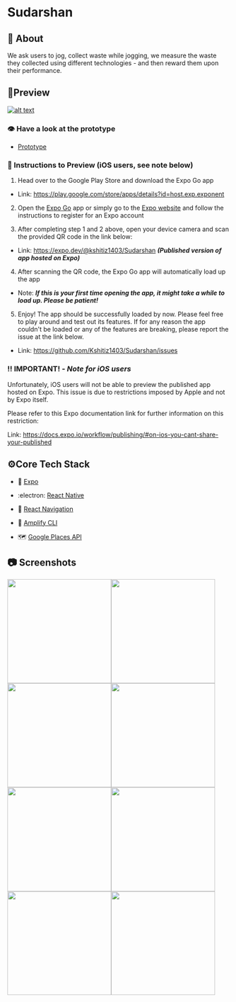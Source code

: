 
# Sudarshan

  

## 📲 About

  
We ask users to jog, collect waste while jogging, we measure the waste
they collected using different technologies - and then reward them upon
their performance.
  

## 👀Preview

  

[![alt text](https://camo.githubusercontent.com/5fa5c16e14a9a4df1b87a973c08de220036673c2d32e7cc3399a34e4d9cff534/68747470733a2f2f696d672e736869656c64732e696f2f62616467652f52756e73253230776974682532304578706f253230476f2d3436333045422e7376673f7374796c653d666c61742d737175617265266c6f676f3d4558504f266c6162656c436f6c6f723d663366336633266c6f676f436f6c6f723d303030)](https://expo.dev/@kshitiz1403/Sudarshan)

### 👁 Have a look at the prototype

- [Prototype](https://www.figma.com/proto/UOAw2XDwgWGIJO2GCCKf8a/Sudarshan?page-id=0%3A1&node-id=1%3A593&viewport=230%2C175%2C0.13314738869667053&scaling=scale-down&starting-point-node-id=1%3A593)



### 🔢 Instructions to Preview (iOS users, see note below)

  

1. Head over to the Google Play Store and download the Expo Go app

  

- Link: https://play.google.com/store/apps/details?id=host.exp.exponent

  

2. Open the [Expo Go](https://play.google.com/store/apps/details?id=host.exp.exponent) app or simply go to the [Expo website](https://expo.io/) and follow the instructions to register for an Expo account

  


  

3. After completing step 1 and 2 above, open your device camera and scan the provided QR code in the link below:

  

- Link: https://expo.dev/@kshitiz1403/Sudarshan **_(Published version of app hosted on Expo)_**

  

4. After scanning the QR code, the Expo Go app will automatically load up the app

  

- Note: **_If this is your first time opening the app, it might take a while to load up. Please be patient!_**

  

5. Enjoy! The app should be successfully loaded by now. Please feel free to play around and test out its features. If for any reason the app couldn't be loaded or any of the features are breaking, please report the issue at the link below.

  

- Link: https://github.com/Kshitiz1403/Sudarshan/issues

  

### ‼️ IMPORTANT! - _Note for iOS users_

  

Unfortunately, iOS users will not be able to preview the published app hosted on Expo. This issue is due to restrictions imposed by Apple and not by Expo itself.

  

Please refer to this Expo documentation link for further information on this restriction:

  

Link: https://docs.expo.io/workflow/publishing/#on-ios-you-cant-share-your-published

  


  

## ⚙Core Tech Stack

  

- 🔼 [Expo](https://expo.io/)

  

- :electron: [React Native](https://reactnative.dev/)

  

- 🔗 [React Navigation](https://reactnavigation.org/)

  

- 💾 [Amplify CLI](https://docs.amplify.aws/cli)

  

- 🗺 [Google Places API](https://developers.google.com/maps/documentation/places/web-service/overview)

  

## 📷 Screenshots

  

<img src="https://i.ibb.co/dtrtPPm/ezgif-5-176ebcefb7e0.gif" width="234.76"><img src="https://i.ibb.co/WswgvTj/Screenshot-20210728-110254.jpg" width="234.76"><img src="https://i.ibb.co/H2CjkNd/Screenshot-20210728-110345.jpg" width="234.76"><img src="https://i.ibb.co/Sw4Kz54/Home.jpg" width="234.76"><img src="https://i.ibb.co/VQWhkjb/Drawer.jpg" width="234.76"><img src="https://i.ibb.co/KwkD7zL/Search.jpg" width="234.76"> <img src="https://i.ibb.co/QjzbNv8/Bottom-Sheet.jpg" width="234.76"><img src="https://i.ibb.co/SvHZ9Q4/Bottom-Sheet-Opened.jpg" width="234.76">
